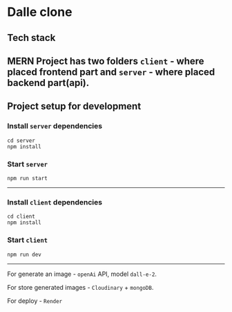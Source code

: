# Dalle clone


## Tech stack
MERN
Project has two folders `client` - where placed frontend part and `server` - where placed backend part(api).
---

## Project setup for development
### Install `server` dependencies
```
cd server
npm install
```
### Start `server`
```
npm run start
```
---

### Install `client` dependencies
```
cd client
npm install
```
### Start `client`
```
npm run dev
```
---

For generate an image - `openAi` API, model `dall-e-2`.

For store generated images - `Cloudinary` + `mongoDB`.

For deploy - `Render`